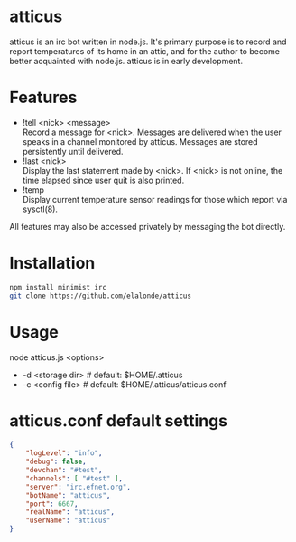 atticus
====

atticus is an irc bot written in node.js. It's primary purpose is to record and report temperatures of its home in an attic, and for the author to become better acquainted with node.js. atticus is in early development.

Features
========
* !tell \<nick\> \<message\><br /> 
  Record a message for \<nick\>. Messages are delivered when the user speaks in a channel monitored by atticus. Messages are stored persistently until delivered.
* !last \<nick\><br />
  Display the last statement made by \<nick\>. If \<nick\> is not online, the time elapsed since user quit is also printed.
* !temp<br />
  Display current temperature sensor readings for those which report via sysctl(8).

All features may also be accessed privately by messaging the bot directly.

Installation
==========
``` sh
npm install minimist irc
git clone https://github.com/elalonde/atticus
```

Usage
====
node atticus.js \<options\>
* -d \<storage dir\> # default: $HOME/.atticus
* -c \<config file\> # default: $HOME/.atticus/atticus.conf

atticus.conf default settings
====
``` json
{
    "logLevel": "info",
    "debug": false,
    "devchan": "#test",
    "channels": [ "#test" ],
    "server": "irc.efnet.org",
    "botName": "atticus",
    "port": 6667,
    "realName": "atticus",
    "userName": "atticus"
}
